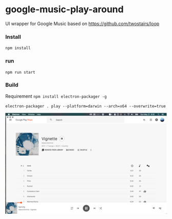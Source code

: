 # google-music-play-around
UI wrapper for Google Music
based on https://github.com/twostairs/loop

### Install
```
npm install
```
### run
```
npm run start
```
### Build
Requirement `npm install electron-packager -g`
```
electron-packager . play --platform=darwin --arch=x64 --overwrite=true
```

![Screenshot](screen.png "Screenshot")
